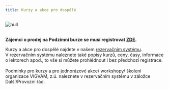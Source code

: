 ```yaml
---
title: Kurzy a akce pro dospělé
---
```

![null](/images/uploads/vigvam_dosp.jpg)

\
**Zájemci o prodej na Podzimní burze se musí registrovat **[**ZDE**](https://docs.google.com/forms/d/e/1FAIpQLScep3NZhLZkcVRkI7Pb2lQUvstCGUpVtsbgPDGjvuSlUkXdjA/viewform)**.**

Kurzy a akce pro dospělé najdete v našem [rezervačním systému](https://brezanek.webooker.eu/).\
V rezervačním systému naleznete také popisy kurzů, ceny, časy,  informace o lektorech apod., to vše si můžete prohlédnout i bez předchozí registrace. \
\
Podmínky pro kurzy a pro jednorázové akce/ workshopy/ školení organizace VIGVAM, z.ú. naleznete v rezervačním systému v záložce Další/Provozní řád.
